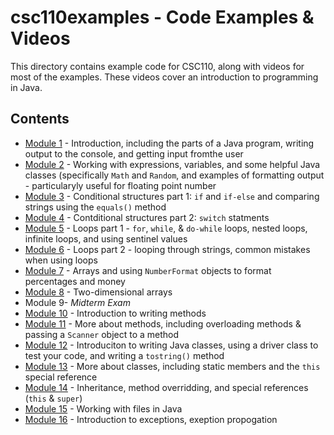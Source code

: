 # csc110examples - Code Examples & Videos

This directory contains example code for CSC110, along with videos for most of the examples.  These videos cover an introduction to programming in Java. 

## Contents

- [Module 1](./module01) - Introduction, including the parts of a Java program, writing output to the console, and getting input fromthe user
- [Module 2](./module02) - Working with expressions, variables, and some helpful Java classes (specifically `Math` and `Random`, and examples of formatting output - particularyly useful for floating point number
- [Module 3](./module03) - Conditional structures part 1: `if` and `if-else` and comparing strings using the `equals()` method
- [Module 4](./module04) - Contditional structures part 2: `switch` statments
- [Module 5](./module05) - Loops part 1 - `for`, `while`, & `do-while` loops, nested loops, infinite loops, and using sentinel values
- [Module 6](./module06) - Loops part 2 - looping through strings, common mistakes when using loops
- [Module 7](./module07) - Arrays and using `NumberFormat` objects to format percentages and money
- [Module 8](./module08) - Two-dimensional arrays
- Module 9- *Midterm Exam*
- [Module 10](./module10methods) - Introduction to writing methods
- [Module 11](./module11moremethods) - More about methods, including overloading methods & passing a `Scanner` object to a method
- [Module 12](./module12classes) - Introduciton to writing Java classes, using a driver class to test your code, and writing a `tostring()` method
- [Module 13](./module13classes) - More about classes, including static members and the `this` special reference
- [Module 14](./module14inheritance) - Inheritance, method overridding, and special references (`this` & `super`)
- [Module 15](./module15files) - Working with files in Java
- [Module 16](./module16exceptions) - Introduction to exceptions, exeption propogation

